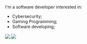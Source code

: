 I'm a software developer interested in:

- Cybersecurity;
- Gaming Programming;
- Software developing;

<a href="https://github.com/farcuen/farcuen">
 <img align="center" src="https://github-readme-stats.vercel.app/api?username=farcuen&show_icons=true&theme=radical"/>
</a>
<a href="https://github.com/farcuen/farcuen">
 <img align="center" src="https://github-readme-stats.vercel.app/api/top-langs/?username=farcuen&layout=compact&theme=radical"/>
</a>
